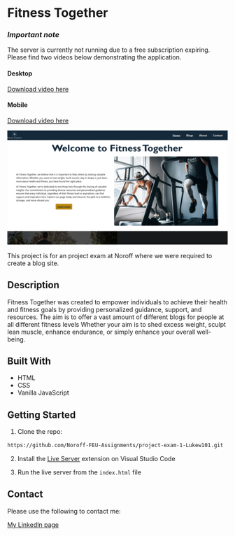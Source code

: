 # Fitness Together

### *Important note*
The server is currently not running due to a free subscription expiring. Please find two videos below demonstrating the application.

#### Desktop
[Download video here](https://github.com/Noroff-FEU-Assignments/project-exam-1-Lukew101/raw/main/assets/project-exam-recording-desktop-view.mp4)
#### Mobile
[Download video here](https://github.com/Noroff-FEU-Assignments/project-exam-1-Lukew101/raw/main/assets/project-exam-recording-mobile-view.mp4)

![image](https://github.com/Noroff-FEU-Assignments/project-exam-1-Lukew101/raw/main/assets/fitness-together-homepage.png)

This project is for an project exam at Noroff where we were required to create a blog site.

## Description

Fitness Together was created to empower individuals to achieve their health and fitness goals by providing personalized guidance, support, and resources. The aim is to offer a vast amount of different blogs for people at all different fitness levels Whether your aim is to shed excess weight, sculpt lean muscle, enhance endurance, or simply enhance your overall well-being.

## Built With
- HTML
- CSS
- Vanilla JavaScript

## Getting Started

1. Clone the repo:

```bash
https://github.com/Noroff-FEU-Assignments/project-exam-1-Lukew101.git
```

2. Install the [Live Server](https://marketplace.visualstudio.com/items?itemName=ritwickdey.LiveServer) extension on Visual Studio Code

3. Run the live server from the `index.html` file

## Contact

Please use the following to contact me:

[My LinkedIn page](https://www.linkedin.com/in/luke-williams-b693421b6/)
